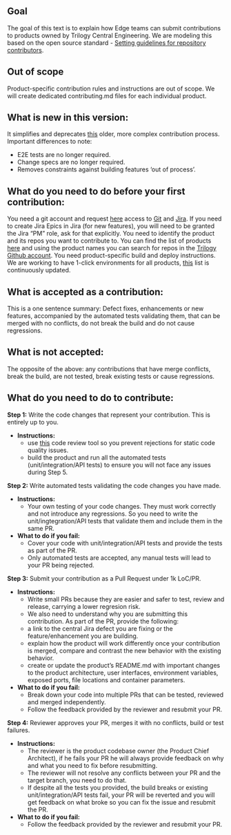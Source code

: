 
## Goal ##

The goal of this text is to explain how Edge teams can submit contributions to products owned by Trilogy Central Engineering. We are modeling this based on the open source standard - [Setting guidelines for repository contributors](https://docs.github.com/en/communities/setting-up-your-project-for-healthy-contributions/setting-guidelines-for-repository-contributors).

## Out of scope ##

Product-specific contribution rules and instructions are out of scope. We will create dedicated contributing.md files for each individual product. 

## What is new in this version: ##

It simplifies and deprecates [this](https://docs.google.com/document/d/1e-i4dgLk0mD5GYH-JqDi5yd9v4z5on5C6isDAeVVjVA/edit) older, more complex contribution process. Important differences to note:
- E2E tests are no longer required.
- Change specs are no longer required.
- Removes constraints against building features ‘out of process’.

## What do you need to do before your first contribution: ##

You need a git account and request [here](https://operations.devfactory.com/servicedesk/customer/portal/20) access to [Git](https://github.com/trilogy-group/) and [Jira](https://jira.devfactory.com/). If you need to create Jira Epics in Jira (for new features), you will need to be granted the Jira “PM” role, ask for that explicitly.
You need to identify the product and its repos you want to contribute to. You can find the list of products [here](https://docs.google.com/spreadsheets/d/1fbwvBic1Xj4N5daYJKc80dJMy8opm-Y-qyfygdNIUmg/edit#gid=2) and using the product names you can search for repos in the [Trilogy Github account](https://github.com/trilogy-group).
You need product-specific build and deploy instructions. We are working to have 1-click environments for all products, [this](https://docs.google.com/spreadsheets/d/108tfMgiDCeeG6jT1IK6NYvkeMBfxZvTo1rjpNxFdYAM/edit#gid=0) list is continuously updated.

## What is accepted as a contribution: ##

This is a one sentence summary: Defect fixes, enhancements or new features, accompanied by the automated tests validating them, that can be merged with no conflicts, do not break the build and do not cause regressions.

## What is not accepted: ##

The opposite of the above: any contributions that have merge conflicts, break the build, are not tested, break existing tests or cause regressions.

## What do you need to do to contribute: ##

**Step 1:** Write the code changes that represent your contribution. 
This is entirely up to you. 
* **Instructions:**
  * use [this](https://confluence.devfactory.com/display/CodeReview/Analyzer+UI) code review tool so you prevent rejections for static code quality issues.
  * build the product and run all the automated tests (unit/integration/API tests) to ensure you will not face any issues during Step 5.

**Step 2:** Write automated tests validating the code changes you have made.
* **Instructions:** 
  * Your own testing of your code changes. They must work correctly and not introduce any regressions. So you need to write the unit/ingtegration/API tests that validate them and include them in the same PR. 
* **What to do if you fail:**
  * Cover your code with unit/integration/API tests and provide the tests as part of the PR. 
  * Only automated tests are accepted, any manual tests will lead to your PR being rejected.  

**Step 3:**  Submit your contribution as a Pull Request under 1k LoC/PR. 
* **Instructions:**
  * Write small PRs because they are easier and safer to test, review and release, carrying a lower regresion risk.
  * We also need to understand why you are submitting this contribution. As part of the PR, provide the following:
   * a link to the central Jira defect you are fixing or the feature/enhancement you are building. 
   * explain how the product will work differently once your contribution is merged, compare and contrast the new behavior with the existing behavior.
   * create or update the product’s README.md with important changes to the product architecture, user interfaces, environment variables, exposed ports, file locations and container parameters.
* **What to do if you fail:**
  * Break down your code into multiple PRs that can be tested, reviewed and merged independently.
  * Follow the feedback provided by the reviewer and resubmit your PR.

**Step 4:** Reviewer approves your PR, merges it with no conflicts, build or test failures.
* **Instructions:**
  * The reviewer is the product codebase owner (the Product Chief Architect), if he fails your PR he will always provide feedback on why and what you need to fix before resubmitting.
  * The reviewer will not resolve any conflicts between your PR and the target branch, you need to do that.
  * If despite all the tests you provided, the build breaks or existing unit/integration/API tests fail, your PR will be reverted and you will get feedback on what broke so you can fix the issue and resubmit the PR.
* **What to do if you fail:** 
  * Follow the feedback provided by the reviewer and resubmit your PR.


